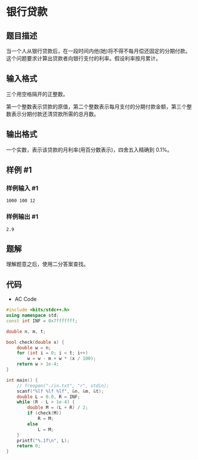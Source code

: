 # 银行贷款

## 题目描述

当一个人从银行贷款后，在一段时间内他(她)将不得不每月偿还固定的分期付款。这个问题要求计算出贷款者向银行支付的利率。假设利率按月累计。

## 输入格式

三个用空格隔开的正整数。

第一个整数表示贷款的原值，第二个整数表示每月支付的分期付款金额，第三个整数表示分期付款还清贷款所需的总月数。

## 输出格式

一个实数，表示该贷款的月利率(用百分数表示)，四舍五入精确到 $0.1\%$。

## 样例 #1

### 样例输入 #1

```
1000 100 12
```

### 样例输出 #1

```
2.9
```

## 题解

理解题意之后，使用二分答案查找。

## 代码

- AC Code

```c++
#include <bits/stdc++.h>
using namespace std;
const int INF = 0x7fffffff;

double n, m, t;

bool check(double x) {
    double w = n;
    for (int i = 0; i < t; i++)
        w = w - m + w * (x / 100);
    return w > 1e-4;
}

int main() {
    // freopen("./in.txt", "r", stdin);
    scanf("%lf %lf %lf", &n, &m, &t);
    double L = 0.0, R = INF;
    while (R - L > 1e-4) {
        double M = (L + R) / 2;
        if (check(M))
            R = M;
        else
            L = M;
    }
    printf("%.1f\n", L);
    return 0;
}
```
